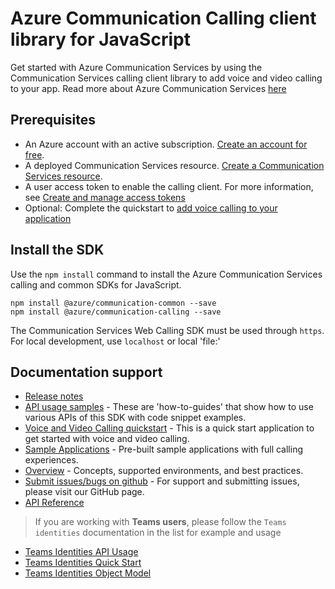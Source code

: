 # Azure Communication Calling client library for JavaScript

Get started with Azure Communication Services by using the Communication Services calling client library to add voice and video calling to your app.
Read more about Azure Communication Services [here](https://docs.microsoft.com/azure/communication-services/overview)

## Prerequisites

- An Azure account with an active subscription. [Create an account for free](https://azure.microsoft.com/free/?WT.mc_id=A261C142F). 
- A deployed Communication Services resource. [Create a Communication Services resource](https://docs.microsoft.com/azure/communication-services/quickstarts/create-communication-resource).
- A user access token to enable the calling client. For more information, see [Create and manage access tokens](https://docs.microsoft.com/azure/communication-services/quickstarts/access-tokens)
- Optional: Complete the quickstart to [add voice calling to your application](https://docs.microsoft.com/azure/communication-services/quickstarts/voice-video-calling/getting-started-with-calling)

## Install the SDK

Use the `npm install` command to install the Azure Communication Services calling and common SDKs for JavaScript.

```console
npm install @azure/communication-common --save
npm install @azure/communication-calling --save
```
The Communication Services Web Calling SDK must be used through `https`. For local development, use `localhost` or local 'file:'

## Documentation support
- [Release notes](https://github.com/Azure/Communication/blob/master/releasenotes/acs-javascript-calling-library-release-notes.md)
- [API usage samples](https://docs.microsoft.com/en-us/azure/communication-services/how-tos/calling-sdk/manage-calls?pivots=platform-web) - These are 'how-to-guides' that show how to use various APIs of this SDK with code snippet examples.
- [Voice and Video Calling quickstart](https://docs.microsoft.com/en-us/azure/communication-services/quickstarts/voice-video-calling/get-started-with-video-calling?pivots=platform-web) - This is a quick start application to get started with voice and video calling.
- [Sample Applications](https://docs.microsoft.com/azure/communication-services/samples/overview) - Pre-built sample applications with full calling experiences.
- [Overview](https://learn.microsoft.com/en-us/azure/communication-services/concepts/voice-video-calling/calling-sdk-features) - Concepts, supported environments, and best practices.
- [Submit issues/bugs on github](https://github.com/Azure/Communication/issues) - For support and submitting issues, please visit our GitHub page.
- [API Reference](https://docs.microsoft.com/javascript/api/azure-communication-services/@azure/communication-calling/?view=azure-communication-services-js&preserve-view=true)

> If you are working with **Teams users**, please follow the `Teams identities` documentation in the list for example and usage
- [Teams Identities API Usage](https://docs.microsoft.com/en-us/azure/communication-services/how-tos/cte-calling-sdk/manage-calls)
- [Teams Identities Quick Start](https://docs.microsoft.com/en-us/azure/communication-services/quickstarts/voice-video-calling/get-started-with-voice-video-calling-custom-teams-client)
- [Teams Identities Object Model](https://docs.microsoft.com/en-us/azure/communication-services/quickstarts/voice-video-calling/get-started-with-voice-video-calling-custom-teams-client#azure-communication-services-calling-web-sdk-object-model)
